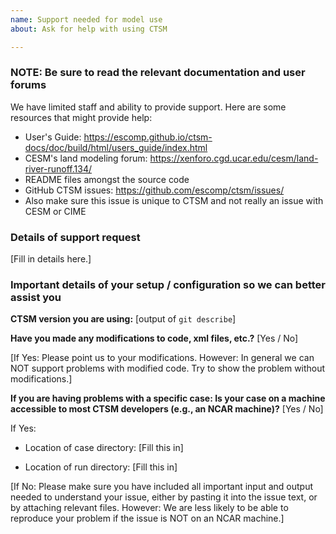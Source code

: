 ```yaml
---
name: Support needed for model use
about: Ask for help with using CTSM

---
```


### NOTE: Be sure to read the relevant documentation and user forums

We have limited staff and ability to provide support. Here are some resources that might provide help:
- User's Guide: https://escomp.github.io/ctsm-docs/doc/build/html/users_guide/index.html
- CESM's land modeling forum: https://xenforo.cgd.ucar.edu/cesm/land-river-runoff.134/
- README files amongst the source code
- GitHub CTSM issues: https://github.com/escomp/ctsm/issues/
- Also make sure this issue is unique to CTSM and not really an issue with CESM or CIME

### Details of support request

[Fill in details here.]

### Important details of your setup / configuration so we can better assist you

**CTSM version you are using:** [output of `git describe`]

**Have you made any modifications to code, xml files, etc.?** [Yes / No]

[If Yes: Please point us to your modifications. However: In general we can NOT support problems with modified code. Try to show the problem without modifications.]

**If you are having problems with a specific case: Is your case on a machine accessible to most CTSM developers (e.g., an NCAR machine)?** [Yes / No]

If Yes:

- Location of case directory: [Fill this in]

- Location of run directory: [Fill this in]

[If No: Please make sure you have included all important input and output needed to understand your issue, either by pasting it into the issue text, or by attaching relevant files. However: We are less likely to be able to reproduce your problem if the issue is NOT on an NCAR machine.]
